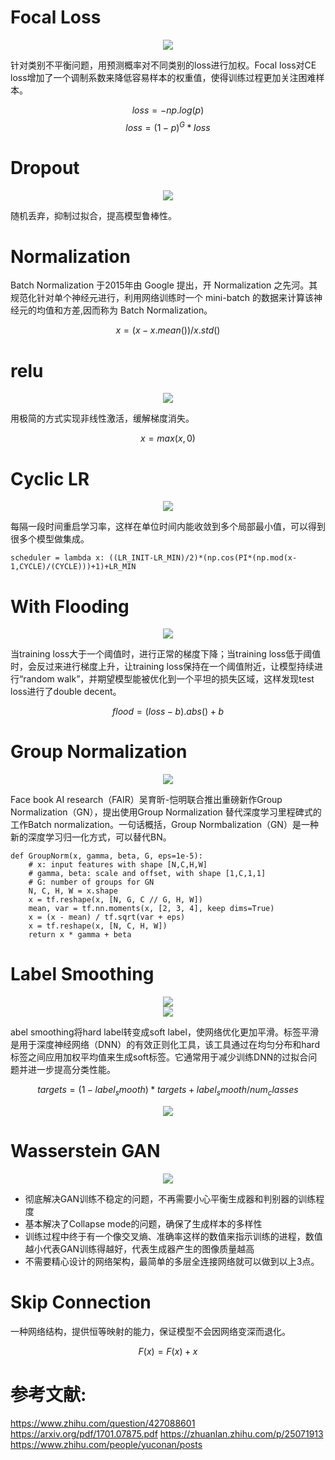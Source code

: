 
# Focal Loss

<div align="center"> <img  src="../pictures/Focal_Loss.jpg"/> </div>

针对类别不平衡问题，用预测概率对不同类别的loss进行加权。Focal loss对CE loss增加了一个调制系数来降低容易样本的权重值，使得训练过程更加关注困难样本。

$$loss = -np.log(p)$$
$$loss = (1-p)^G * loss$$

# Dropout

<div align="center"> <img  src="../pictures/Dropout.jpg"/> </div>

随机丢弃，抑制过拟合，提高模型鲁棒性。

# Normalization

Batch Normalization 于2015年由 Google 提出，开 Normalization 之先河。其规范化针对单个神经元进行，利用网络训练时一个 mini-batch 的数据来计算该神经元的均值和方差,因而称为 Batch Normalization。

$$x = (x - x.mean()) / x.std()$$

# relu

<div align="center"> <img  src="../pictures/relu.png"/> </div>

用极简的方式实现非线性激活，缓解梯度消失。

$$x = max(x, 0)$$

# Cyclic LR

<div align="center"> <img  src="../pictures/Cyclic_LR.jpg"/> </div>

每隔一段时间重启学习率，这样在单位时间内能收敛到多个局部最小值，可以得到很多个模型做集成。

```
scheduler = lambda x: ((LR_INIT-LR_MIN)/2)*(np.cos(PI*(np.mod(x-1,CYCLE)/(CYCLE)))+1)+LR_MIN
```

# With Flooding

<div align="center"> <img  src="../pictures/With_Flooding.jpg"/> </div>

当training loss大于一个阈值时，进行正常的梯度下降；当training loss低于阈值时，会反过来进行梯度上升，让training loss保持在一个阈值附近，让模型持续进行“random walk”，并期望模型能被优化到一个平坦的损失区域，这样发现test loss进行了double decent。

$$flood = (loss - b).abs() + b$$

# Group Normalization

<div align="center"> <img  src="../pictures/Group_Normalization.jpg"/> </div>

Face book AI research（FAIR）吴育昕-恺明联合推出重磅新作Group Normalization（GN），提出使用Group Normalization 替代深度学习里程碑式的工作Batch normalization。一句话概括，Group Normbalization（GN）是一种新的深度学习归一化方式，可以替代BN。

```
def GroupNorm(x, gamma, beta, G, eps=1e-5):    
    # x: input features with shape [N,C,H,W]
    # gamma, beta: scale and offset, with shape [1,C,1,1]    
    # G: number of groups for GN    
    N, C, H, W = x.shape    
    x = tf.reshape(x, [N, G, C // G, H, W])    
    mean, var = tf.nn.moments(x, [2, 3, 4], keep dims=True)    
    x = (x - mean) / tf.sqrt(var + eps)    
    x = tf.reshape(x, [N, C, H, W])    
    return x * gamma + beta
```

# Label Smoothing

<div align="center"> <img  src="../pictures/Label_Smoothing.jpg"/> </div>

<div align="center"> <img  src="../pictures/Label_Smoothing_2.jpg"/> </div>

abel smoothing将hard label转变成soft label，使网络优化更加平滑。标签平滑是用于深度神经网络（DNN）的有效正则化工具，该工具通过在均匀分布和hard标签之间应用加权平均值来生成soft标签。它通常用于减少训练DNN的过拟合问题并进一步提高分类性能。

$$targets = (1 - label_smooth) * targets + label_smooth / num_classes$$

<div align="center"> <img  src="../pictures/Label_Smoothing_3.jpg"/> </div>

# Wasserstein GAN

<div align="center"> <img  src="../pictures/Wasserstein_GAN.jpg"/> </div>

- 彻底解决GAN训练不稳定的问题，不再需要小心平衡生成器和判别器的训练程度
- 基本解决了Collapse mode的问题，确保了生成样本的多样性
- 训练过程中终于有一个像交叉熵、准确率这样的数值来指示训练的进程，数值越小代表GAN训练得越好，代表生成器产生的图像质量越高
- 不需要精心设计的网络架构，最简单的多层全连接网络就可以做到以上3点。
  
# Skip Connection

一种网络结构，提供恒等映射的能力，保证模型不会因网络变深而退化。

$$F(x) = F(x) + x$$

# 参考文献:

https://www.zhihu.com/question/427088601
https://arxiv.org/pdf/1701.07875.pdf
https://zhuanlan.zhihu.com/p/25071913
https://www.zhihu.com/people/yuconan/posts
